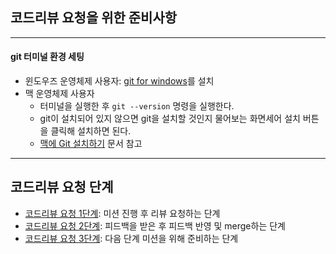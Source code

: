 ## 코드리뷰 요청을 위한 준비사항

---
#### git 터미널 환경 세팅
* 윈도우즈 운영체제 사용자: [git for windows](https://gitforwindows.org/)를 설치
* 맥 운영체제 사용자
  * 터미널을 실행한 후 `git --version` 명령을 실행한다.
  * git이 설치되어 있지 않으면 git을 설치할 것인지 물어보는 화면세어 설치 버튼을 클릭해 설치하면 된다.
  * [맥에 Git 설치하기](http://bkcarrier.tistory.com/35) 문서 참고

---
## 코드리뷰 요청 단계
* [코드리뷰 요청 1단계](./review-step1.md): 미션 진행 후 리뷰 요청하는 단계
* [코드리뷰 요청 2단계](./review-step1.md): 피드백을 받은 후 피드백 반영 및 merge하는 단계
* [코드리뷰 요청 3단계](./review-step1.md): 다음 단계 미션을 위해 준비하는 단계
